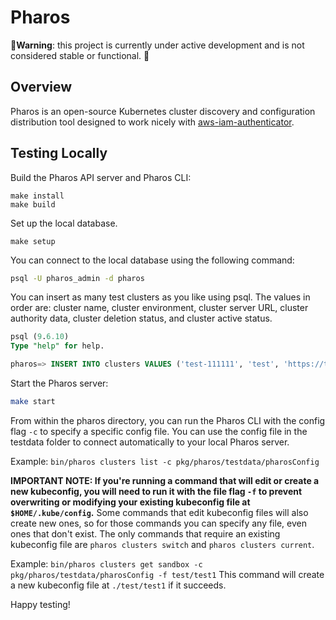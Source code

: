 # Pharos

🚨**Warning**: this project is currently under active development and is not considered stable or
functional. 🚨

## Overview
Pharos is an open-source Kubernetes cluster discovery and configuration distribution tool designed
to work nicely with [aws-iam-authenticator](https://github.com/kubernetes-sigs/aws-iam-authenticator).


## Testing Locally
Build the Pharos API server and Pharos CLI:
```
make install
make build
```

Set up the local database.
```
make setup
```

You can connect to the local database using the following command:
```bash
psql -U pharos_admin -d pharos
```

You can insert as many test clusters as you like using psql. The values in order are: cluster name,
cluster environment, cluster server URL, cluster authority data, cluster deletion status, and
cluster active status.
```sql
psql (9.6.10)
Type "help" for help.

pharos=> INSERT INTO clusters VALUES ('test-111111', 'test', 'https://test.com', 'test', false, true);
```

Start the Pharos server:
```bash
make start
```

From within the pharos directory, you can run the Pharos CLI with the config flag `-c` to specify a
specific config file. You can use the config file in the testdata folder to connect automatically
to your local Pharos server.

Example: `bin/pharos clusters list -c pkg/pharos/testdata/pharosConfig`

**IMPORTANT NOTE: If you're running a command that will edit or create a new kubeconfig, you will
need to run it with the file flag `-f` to prevent overwriting or modifying your existing kubeconfig
file at `$HOME/.kube/config`.** Some commands that edit kubeconfig files will also create new ones,
so for those commands you can specify any file, even ones that don't exist. The only commands that
require an existing kubeconfig file are `pharos clusters switch` and `pharos clusters current`.

Example: `bin/pharos clusters get sandbox -c pkg/pharos/testdata/pharosConfig -f test/test1` This
command will create a new kubeconfig file at `./test/test1` if it succeeds.

Happy testing!
